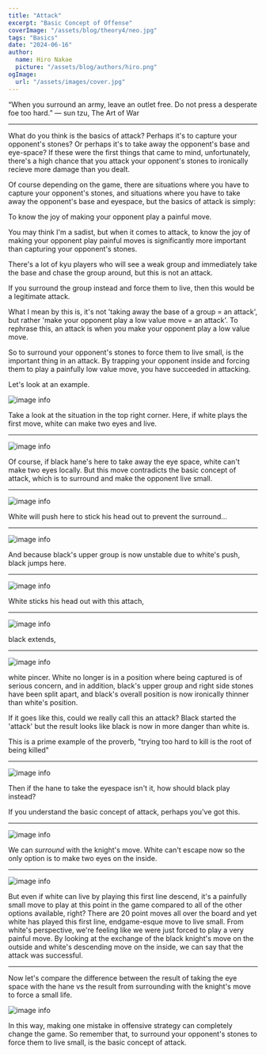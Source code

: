 ```yaml
---
title: "Attack"
excerpt: "Basic Concept of Offense"
coverImage: "/assets/blog/theory4/neo.jpg"
tags: "Basics"
date: "2024-06-16"
author:
  name: Hiro Nakae
  picture: "/assets/blog/authors/hiro.png"
ogImage:
  url: "/assets/images/cover.jpg"
---
```


“When you surround an army, leave an outlet free. Do not press a desperate foe too hard.”
― sun tzu, The Art of War

---

What do you think is the basics of attack? Perhaps it's to capture your opponent's stones? Or perhaps it's to take away the opponent's base and eye-space? If these were the first things that came to mind, unfortunately, there's a high chance that you attack your opponent's stones to ironically recieve more damage than you dealt.

Of course depending on the game, there are situations where you have to capture your opponent's stones, and situations where you have to take away the opponent's base and eyespace, but the basics of attack is simply:

To know the joy of making your opponent play a painful move.

You may think I'm a sadist, but when it comes to attack, to know the joy of making your opponent play painful moves is significantly more important than capturing your opponent's stones.

There's a lot of kyu players who will see a weak group and immediately take the base and chase the group around, but this is not an attack.

If you surround the group instead and force them to live, then this would be a legitimate attack.

What I mean by this is, it's not 'taking away the base of a group = an attack', but rather 'make your opponent play a low value move = an attack'. To rephrase this, an attack is when you make your opponent play a low value move.

So to surround your opponent's stones to force them to live small, is the important thing in an attack. By trapping your opponent inside and forcing them to play a painfully low value move, you have succeeded in attacking.

Let's look at an example.

![image info](/assets/blog/theory4/1.PNG)

Take a look at the situation in the top right corner. Here, if white plays the first move, white can make two eyes and live.

---

![image info](/assets/blog/theory4/2.PNG)

Of course, if black hane's here to take away the eye space, white can't make two eyes locally. But this move contradicts the basic concept of attack, which is to surround and make the opponent live small.

---

![image info](/assets/blog/theory4/3.PNG)

White will push here to stick his head out to prevent the surround...

---

![image info](/assets/blog/theory4/4.PNG)

And because black's upper group is now unstable due to white's push, black jumps here.

---

![image info](/assets/blog/theory4/5.PNG)

White sticks his head out with this attach,

---

![image info](/assets/blog/theory4/6.PNG)

black extends,

---

![image info](/assets/blog/theory4/7.PNG)

white pincer. White no longer is in a position where being captured is of serious concern, and in addition, black's upper group and right side stones have been split apart, and black's overall position is now ironically thinner than white's position.

If it goes like this, could we really call this an attack? Black started the 'attack' but the result looks like black is now in more danger than white is.

This is a prime example of the proverb, "trying too hard to kill is the root of being killed"

---

![image info](/assets/blog/theory4/1.PNG)

Then if the hane to take the eyespace isn't it, how should black play instead?

If you understand the basic concept of attack, perhaps you've got this.

---

![image info](/assets/blog/theory4/8.PNG)

We can _surround_ with the knight's move. White can't escape now so the only option is to make two eyes on the inside.

---

![image info](/assets/blog/theory4/9.PNG)

But even if white can live by playing this first line descend, it's a painfully small move to play at this point in the game compared to all of the other options available, right? There are 20 point moves all over the board and yet white has played this first line, endgame-esque move to live small. From white's perspective, we're feeling like we were just forced to play a very painful move. By looking at the exchange of the black knight's move on the outside and white's descending move on the inside, we can say that the attack was successful.

---

Now let's compare the difference between the result of taking the eye space with the hane vs the result from surrounding with the knight's move to force a small life.

![image info](/assets/blog/theory4/comparison.png)

In this way, making one mistake in offensive strategy can completely change the game.
So remember that, to surround your opponent's stones to force them to live small, is the basic concept of attack.
